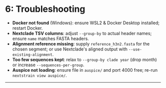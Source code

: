 # 6: Troubleshooting

-   **Docker not found** (Windows): ensure WSL2 & Docker Desktop installed; restart Docker.
-   **Nextclade TSV columns**: adjust `--group-by` to actual header names; ensure `name` matches FASTA headers.
-   **Alignment reference missing**: supply `reference_h3n2.fasta` for the chosen segment; or use Nextclade's aligned output with `--use-existing-alignment`.
-   **Too few sequences kept**: relax to `--group-by clade year` (drop month) or increase `--sequences-per-group`.
-   **Auspice not loading**: ensure file in `auspice/` and port 4000 free; re-run `nextstrain view auspice/`.

* * * * *
